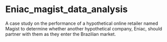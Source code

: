 # Eniac_magist_data_analysis
A case study on the performance of a hypothetical online retailer named Magist to determine whether another hypothetical company, Eniac, should partner with them as they enter the Brazilian market.
